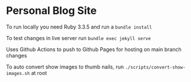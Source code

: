 # Personal Blog Site

To run locally you need Ruby 3.3.5 and run a `bundle install`

To test changes in live server run `bundle exec jekyll serve`

Uses Github Actions to push to Github Pages for hosting on main branch changes

To auto convert show images to thumb nails, run `./scripts/convert-show-images.sh` at root